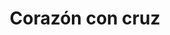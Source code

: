 ---
title: Corazón con cruz
date: 
draft: false

# descripcion
description : Corazón con cruz

materials: Plata 925

color: Plateado

dimensions: 1,5cm x 1,5cm

code: 02-14-0238

type: "Dijes"

categories: []

price: $1.820,00

# Images
# first image will be shown in the product page
images:
  # - image: "images/path_to_image"
  # La ubicacion de las imagenes es imagenes/Dijes/Dijes.Plata/02-14-0238-corazon-con-cruz
  - image: "./images/dijes/plata/02-14-0238-corazon-con-cruz.JPG"
---